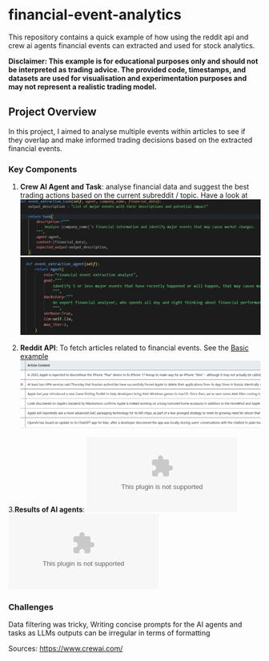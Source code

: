 # financial-event-analytics
This repository contains a quick example of how using the reddit api and crew ai agents financial events can extracted and used for stock analytics.



**Disclaimer: This example is for educational purposes only and should not be interpreted as trading advice. The provided code, timestamps, and datasets are used for visualisation and experimentation purposes and may not represent a realistic trading model.**

## Project Overview

In this project, I aimed to analyse multiple events within articles to see if they overlap and make informed trading decisions based on the extracted financial events. 

### Key Components

1. **Crew AI Agent and Task**: analyse financial data and suggest the best trading actions based on the current subreddit / topic.
Have a look at 
![Basic Task](/task.png)
![Basic Agent](/agent.png)

2. **Reddit API**: To fetch articles related to financial events.
   See the
   [Basic example](/Apple_articles_20240705_33.csv)
   ![Basic example](/article_content.png)

3.**Results of AI agents**:
![Basic Agent](/results_Apple_2024-07-18.csv)
![Basic Agent](/events_Apple_2024-07-18.csv)

### Challenges 
Data filtering was tricky,
Writing concise prompts for the AI agents and tasks as LLMs outputs can be irregular in terms of formatting

Sources:
https://www.crewai.com/

